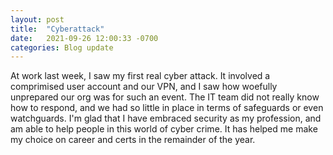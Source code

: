 ```yaml
---
layout: post
title:  "Cyberattack"
date:   2021-09-26 12:00:33 -0700
categories: Blog update 
---
```


At work last week, I saw my first real cyber attack. It involved a comprimised user account and our VPN, and I saw how woefully unprepared our org was for such an event. The IT team did not really know how to respond, and we had so little in place in terms of safeguards or even watchguards. I'm glad that I have embraced security as my profession, and am able to help people in this world of cyber crime. It has helped me make my choice on career and certs in the remainder of the year. 
